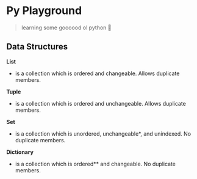# Py Playground

> learning some goooood ol python :snake:

## Data Structures

**List**

- is a collection which is ordered and changeable. Allows duplicate members.

**Tuple**

- is a collection which is ordered and unchangeable. Allows duplicate members.

**Set**

- is a collection which is unordered, unchangeable\*, and unindexed. No duplicate members.

**Dictionary**

- is a collection which is ordered\*\* and changeable. No duplicate members.
